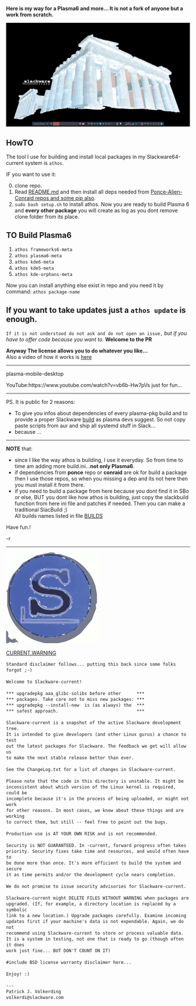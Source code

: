 **Here is my way for a Plasma6 and more... It is not a fork of anyone but a work from scratch.** <br>


![plasma6-slackware64-current](./slack.png)

## HowTO

The tool I use for building and install local packages in my Slackware64-current system is `athos`.

IF you want to use it:<br>

0. clone repo.
1. Read [README.md](https://github.com/rizitis/PLASMA_WORLD/tree/main/AthOS/README.md) and then install all deps needed from [Ponce-Alien-Conraid repos and some pip also](https://github.com/rizitis/PLASMA_WORLD/tree/main/AthOS/DEPS-BEFORE-BUILD).
2. `sudo bash setup.sh` to install athos.
Now you are ready to build Plasma 6 and **every other package** you will create as log as you dont remove clone folder from its place.


## TO Build Plasma6

1. `athos frameworks6-meta`
2. `athos plasma6-meta`
3. `athos kde6-meta`
4. `athos kde5-meta`
5. `athos kde-orphans-meta` 

Now you can install anything else exist in repo and you need it by command: `athos package-name` <br>

If you want to take updates just a `athos update` is enough.
---

`If it is not understood do not ask and do not open an issue,` *but if you have to offer code because you want to.* **Welcome to the PR**<br>

**Anyway The license allows you to do whatever you like...**<br>
Also a video of how it works is [here](https://youtu.be/3y7ZFGxRub4?si=vKJ8OYqjzEoD9Zli)


---

<p>plasma-mobile-desktop</p>
YouTube:https://www.youtube.com/watch?v=vb6b-Hw7pVs just for fun...

---

PS. It is public for 2 reasons:
- To give you infos about dependencies of every plasma-pkg build and to provide a proper Slackware [build](https://develop.kde.org/docs/getting-started/building/cmake-build/) as plasma devs suggest. So not copy paste scripts from aur and ship all systemd stuff in Slack...
- because ...

---
**NOTE** that:
- since I like the way athos is building, I use it everyday. So from time to time am adding more build.ini...**not only Plasma6**.<br>
- if dependencies from **ponce** repo or **conraid** are ok for build a package then I use those repos, so when you missing a dep and its not here then you must install it from there.
- if you need to build a package from here because you dont find it in SBo or else, BUT you dont like how athos is building, just copy the slackbuild function from here ini file and patches if needed. Then you can make a traditional SlacBuild ;)
<br>All builds names listed in file [BUILDS](./BUILDS)

 <p></p> Have fun.!</p>
-r

---

![S](./S.svg)

[CURRENT.WARNING](http://ftp.slackware.com/pub/slackware/slackware64-current/CURRENT.WARNING)

```
Standard disclaimer follows... putting this back since some folks forgot ;-)

Welcome to Slackware-current!

*** upgradepkg aaa_glibc-solibs before other      ***
*** packages. Take care not to miss new packages: ***
*** upgradepkg --install-new  is (as always) the  ***
*** safest approach.                              ***

Slackware-current is a snapshot of the active Slackware development tree.
It is intended to give developers (and other Linux gurus) a chance to test
out the latest packages for Slackware. The feedback we get will allow us
to make the next stable release better than ever.

See the ChangeLog.txt for a list of changes in Slackware-current.

Please note that the code in this directory is unstable. It might be 
inconsistent about which version of the Linux kernel is required, could be
incomplete because it's in the process of being uploaded, or might not work
for other reasons. In most cases, we know about these things and are working
to correct them, but still -- feel free to point out the bugs.

Production use is AT YOUR OWN RISK and is not recommended.

Security is NOT GUARANTEED. In -current, forward progress often takes
priority. Security fixes take time and resources, and would often have to
be done more than once. It's more efficient to build the system and secure
it as time permits and/or the development cycle nears completion.

We do not promise to issue security advisories for Slackware-current.

Slackware-current might DELETE FILES WITHOUT WARNING when packages are
upgraded. (If, for example, a directory location is replaced by a symbolic
link to a new location.) Upgrade packages carefully. Examine incoming
updates first if your machine's data is not expendable. Again, we do not
recommend using Slackware-current to store or process valuable data.
It is a system in testing, not one that is ready to go (though often it does
work just fine... BUT DON'T COUNT ON IT) 

#include BSD license warranty disclaimer here...

Enjoy! :)

---
Patrick J. Volkerding
volkerdi@slackware.com
```


